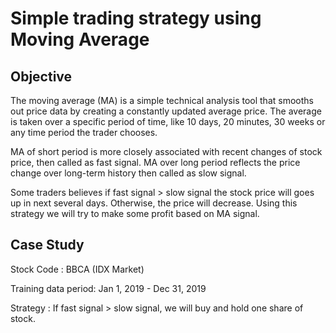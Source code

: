 # Simple trading strategy using Moving Average
## Objective
The moving average (MA) is a simple technical analysis tool that smooths out price data by creating a constantly updated average price. The average is taken over a specific period of time, like 10 days, 20 minutes, 30 weeks or any time period the trader chooses.

MA of short period is more closely associated with recent changes of stock price, then called as fast signal. MA over long period reflects the price change over long-term history then called as slow signal.

Some traders believes if fast signal > slow signal the stock price will goes up in next several days. Otherwise, the price will decrease. Using this strategy we will try to make some profit based on MA signal.

## Case Study
Stock Code : BBCA (IDX Market)

Training data period: Jan 1, 2019 - Dec 31, 2019

Strategy : If fast signal > slow signal, we will buy and hold one share of stock.
